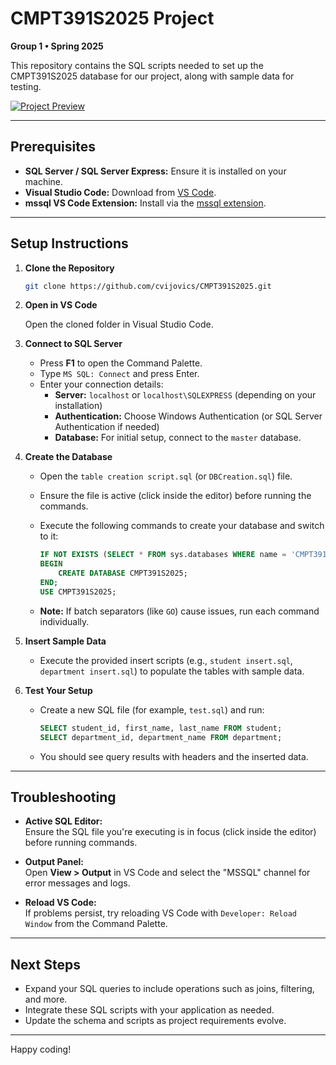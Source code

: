 # CMPT391S2025 Project

**Group 1 • Spring 2025**

This repository contains the SQL scripts needed to set up the CMPT391S2025 database for our project, along with sample data for testing.

[![Project Preview](https://www.pngall.com/wp-content/uploads/13/Figma-Logo-PNG-Image.png)](https://www.figma.com/files/team/1503817106759156462/project/383188732/Team-project?fuid=1108639375161038790)

---

## Prerequisites

- **SQL Server / SQL Server Express:** Ensure it is installed on your machine.
- **Visual Studio Code:** Download from [VS Code](https://code.visualstudio.com/).
- **mssql VS Code Extension:** Install via the [mssql extension](https://marketplace.visualstudio.com/items?itemName=ms-mssql.mssql).

---

## Setup Instructions

1. **Clone the Repository**

   ```bash
   git clone https://github.com/cvijovics/CMPT391S2025.git

2. **Open in VS Code**

   Open the cloned folder in Visual Studio Code.

3. **Connect to SQL Server**

   - Press **F1** to open the Command Palette.
   - Type `MS SQL: Connect` and press Enter.
   - Enter your connection details:
     - **Server:** `localhost` or `localhost\SQLEXPRESS` (depending on your installation)
     - **Authentication:** Choose Windows Authentication (or SQL Server Authentication if needed)
     - **Database:** For initial setup, connect to the `master` database.

4. **Create the Database**

   - Open the `table creation script.sql` (or `DBCreation.sql`) file.
   - Ensure the file is active (click inside the editor) before running the commands.
   - Execute the following commands to create your database and switch to it:
     
     ```sql
     IF NOT EXISTS (SELECT * FROM sys.databases WHERE name = 'CMPT391S2025')
     BEGIN
         CREATE DATABASE CMPT391S2025;
     END;
     USE CMPT391S2025;
     ```
     
   - **Note:** If batch separators (like `GO`) cause issues, run each command individually.

5. **Insert Sample Data**

   - Execute the provided insert scripts (e.g., `student insert.sql`, `department insert.sql`) to populate the tables with sample data.

6. **Test Your Setup**

   - Create a new SQL file (for example, `test.sql`) and run:
     
     ```sql
     SELECT student_id, first_name, last_name FROM student;
     SELECT department_id, department_name FROM department;
     ```
     
   - You should see query results with headers and the inserted data.

---

## Troubleshooting

- **Active SQL Editor:**  
  Ensure the SQL file you're executing is in focus (click inside the editor) before running commands.

- **Output Panel:**  
  Open **View > Output** in VS Code and select the "MSSQL" channel for error messages and logs.

- **Reload VS Code:**  
  If problems persist, try reloading VS Code with `Developer: Reload Window` from the Command Palette.

---

## Next Steps

- Expand your SQL queries to include operations such as joins, filtering, and more.
- Integrate these SQL scripts with your application as needed.
- Update the schema and scripts as project requirements evolve.

---

Happy coding!
